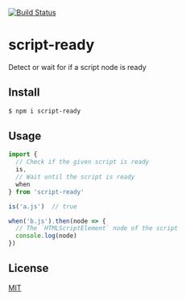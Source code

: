 [![Build Status](https://travis-ci.org/kaelzhang/script-ready.svg?branch=master)](https://travis-ci.org/kaelzhang/script-ready)
<!-- [![Coverage](https://codecov.io/gh/kaelzhang/script-ready/branch/master/graph/badge.svg)](https://codecov.io/gh/kaelzhang/script-ready) -->
<!-- optional appveyor tst
[![Windows Build Status](https://ci.appveyor.com/api/projects/status/github/kaelzhang/script-ready?branch=master&svg=true)](https://ci.appveyor.com/project/kaelzhang/script-ready)
-->
<!-- optional npm version
[![NPM version](https://badge.fury.io/js/script-ready.svg)](http://badge.fury.io/js/script-ready)
-->
<!-- optional npm downloads
[![npm module downloads per month](http://img.shields.io/npm/dm/script-ready.svg)](https://www.npmjs.org/package/script-ready)
-->
<!-- optional dependency status
[![Dependency Status](https://david-dm.org/kaelzhang/script-ready.svg)](https://david-dm.org/kaelzhang/script-ready)
-->

# script-ready

Detect or wait for if a script node is ready

## Install

```sh
$ npm i script-ready
```

## Usage

```js
import {
  // Check if the given script is ready
  is,
  // Wait until the script is ready
  when
} from 'script-ready'

is('a.js')  // true

when('b.js').then(node => {
  // The `HTMLScriptElement` node of the script
  console.log(node)
})
```

## License

[MIT](LICENSE)
